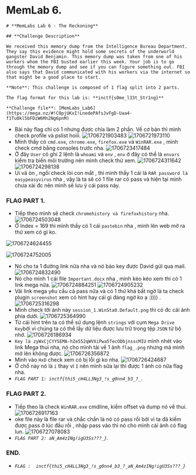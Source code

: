 # MemLab 6.
```
# **MemLabs Lab 6 - The Reckoning**

## **Challenge Description**

We received this memory dump from the Intelligence Bureau Department. They say this evidence might hold some secrets of the underworld gangster David Benjamin. This memory dump was taken from one of his workers whom the FBI busted earlier this week. Your job is to go through the memory dump and see if you can figure something out. FBI also says that David communicated with his workers via the internet so that might be a good place to start.

**Note**: This challenge is composed of 1 flag split into 2 parts.

The flag format for this lab is: **inctf{s0me_l33t_Str1ng}**

**Challenge file**: [MemLabs_Lab6](https://mega.nz/#!C0pjUKxI!LnedePAfsJvFgD-Uaa4-f1Tu0kl5bFDzW6Mn2Ng6pnM)
```
- Bài này flag chỉ có 1 nhưng được chỉa làm 2 phần. Về cơ bản thì mình check profile và pslist hoiii.
![1706721903483](image/Mem_Lab_6/1706721903483.png)
![1706721973110](image/Mem_Lab_6/1706721973110.png)
- Mình thấy có `cmd.exe`, `chrome.exe`, `firefox.exe` và `WinRAR.exe` , mình check cmd bằng consoles trước nha. 
![1706723417484](image/Mem_Lab_6/1706723417484.png)
- Ở đây `User` có ghi 2 lệnh là `whoami` và `env` , `env` ở đây có thể là `envars` kiểm tra biến môi trường nên mình check thử xem.
![1706724311642](image/Mem_Lab_6/1706724311642.png)
![1706724298138](image/Mem_Lab_6/1706724298138.png)
- Ui vã òn , ngồi check lòi con mắt , thì mình thấy 1 cái là `RAR password là easypeasyvirus` nha , vậy là ta sẽ có 1 file rar có pass và hiện tại mình chưa xài đc nên mình sẽ lưu ý cái pass náy.
### FLAG PART 1.
- Tiếp theo mình sẽ check `chromehistory và firefoxhistory` nha.
![1706724503048](image/Mem_Lab_6/1706724503048.png)
- Ở Index = 169 thì mình thấy có 1 cái `pastebin` nha , mình lên web mở ra thử xem có gì ko.

![1706724624455](image/Mem_Lab_6/1706724624455.png)

![1706724752005](image/Mem_Lab_6/1706724752005.png)
- Nó cho ta 1 đường link nữa nha và nó bảo key được David gửi qua mail.
![1706724832490](image/Mem_Lab_6/1706724832490.png)
- Nó cho mình 1 cái file `Important.docx` nha  , mình kéo kéo xem thì có 1 link mega nữa.
![1706724884251](image/Mem_Lab_6/1706724884251.png)
![1706724905232](image/Mem_Lab_6/1706724905232.png)
- Vãi link mega yêu cầu cả pass nữa và có 1 thứ khá bất ngờ là ta check plugin `screenshot` xem có hint hay cái gì đáng ngờ ko ạ :)))) .
![1706725316298](image/Mem_Lab_6/1706725316298.png)
- Mình check tới ảnh này `session_1.WinSta0.Default.png` thì có đc cái ảnh phía dưới.
![1706725364990](image/Mem_Lab_6/1706725364990.png)
- Từ cái hint trên ta có thể sử dụng lệnh `strings` với cụm `Mega Drive Key`bởi vì chúng ta có thể lấy dữ liệu được lưu trữ trong tệp `JSON` từ bộ nhớ.
![1706726186934](image/Mem_Lab_6/1706726186934.png)
- `Key là zyWxCjCYYSEMA-hZe552qWVXiPwa5TecODbjnsscMIU` mình nhét vào link Mega thui nha, nó cho mình tải về 1 ảnh `flag_.png` nhưng mà mình mở lên không được.
![1706726356872](image/Mem_Lab_6/1706726356872.png)
- Mình vào `HxD` check xem có bị lỗi gì ko nha.
![1706726424687](image/Mem_Lab_6/1706726424687.png)
- Ở chổ này nó là `i` thay vì `I` nên mình sửa lại thì được 1 ảnh có nữa flag nha.
- *`FLAG PART 1: inctf{thi5_cH4LL3Ng3_!s_g0nn4_b3_?_`*.
### FLAG PART 2.
- Tiếp theo là check `WinRAR.exe` cmdline, kiếm offset và dump nó về thui.
![1706726917163](image/Mem_Lab_6/1706726917163.png)
- oke file này là file rar và chắc chắn là nó có pass rồi bởi vì ta đã kiếm được pass ở lúc đầu rồi , nhập pass vào thì nó cho mình cái ảnh có flag lun.
![1706727078083](image/Mem_Lab_6/1706727078083.png)
- *`FLAG PART 2: aN_Am4zINg!igU3Ss???_}`*.
### END.
- *`FLAG :  inctf{thi5_cH4LL3Ng3_!s_g0nn4_b3_?_aN_Am4zINg!igU3Ss???_}`*